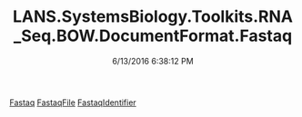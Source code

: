 ﻿---
title: LANS.SystemsBiology.Toolkits.RNA_Seq.BOW.DocumentFormat.Fastaq
date: 6/13/2016 6:38:12 PM
---

[Fastaq](T-LANS.SystemsBiology.Toolkits.RNA_Seq.BOW.DocumentFormat.Fastaq.Fastaq.html)
[FastaqFile](T-LANS.SystemsBiology.Toolkits.RNA_Seq.BOW.DocumentFormat.Fastaq.FastaqFile.html)
[FastaqIdentifier](T-LANS.SystemsBiology.Toolkits.RNA_Seq.BOW.DocumentFormat.Fastaq.FastaqIdentifier.html)
